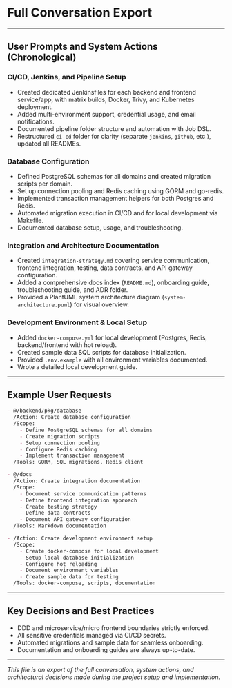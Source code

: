 # Full Conversation Export

---

## User Prompts and System Actions (Chronological)

### CI/CD, Jenkins, and Pipeline Setup
- Created dedicated Jenkinsfiles for each backend and frontend service/app, with matrix builds, Docker, Trivy, and Kubernetes deployment.
- Added multi-environment support, credential usage, and email notifications.
- Documented pipeline folder structure and automation with Job DSL.
- Restructured `ci-cd` folder for clarity (separate `jenkins`, `github`, etc.), updated all READMEs.

### Database Configuration
- Defined PostgreSQL schemas for all domains and created migration scripts per domain.
- Set up connection pooling and Redis caching using GORM and go-redis.
- Implemented transaction management helpers for both Postgres and Redis.
- Automated migration execution in CI/CD and for local development via Makefile.
- Documented database setup, usage, and troubleshooting.

### Integration and Architecture Documentation
- Created `integration-strategy.md` covering service communication, frontend integration, testing, data contracts, and API gateway configuration.
- Added a comprehensive docs index (`README.md`), onboarding guide, troubleshooting guide, and ADR folder.
- Provided a PlantUML system architecture diagram (`system-architecture.puml`) for visual overview.

### Development Environment & Local Setup
- Added `docker-compose.yml` for local development (Postgres, Redis, backend/frontend with hot reload).
- Created sample data SQL scripts for database initialization.
- Provided `.env.example` with all environment variables documented.
- Wrote a detailed local development guide.

---

## Example User Requests

```markdown
- @/backend/pkg/database
  /Action: Create database configuration
  /Scope:
    - Define PostgreSQL schemas for all domains
    - Create migration scripts
    - Setup connection pooling
    - Configure Redis caching
    - Implement transaction management
  /Tools: GORM, SQL migrations, Redis client

- @/docs
  /Action: Create integration documentation
  /Scope:
    - Document service communication patterns
    - Define frontend integration approach
    - Create testing strategy
    - Define data contracts
    - Document API gateway configuration
  /Tools: Markdown documentation

- /Action: Create development environment setup
  /Scope:
    - Create docker-compose for local development
    - Setup local database initialization
    - Configure hot reloading
    - Document environment variables
    - Create sample data for testing
  /Tools: docker-compose, scripts, documentation
```

---

## Key Decisions and Best Practices
- DDD and microservice/micro frontend boundaries strictly enforced.
- All sensitive credentials managed via CI/CD secrets.
- Automated migrations and sample data for seamless onboarding.
- Documentation and onboarding guides are always up-to-date.

---

*This file is an export of the full conversation, system actions, and architectural decisions made during the project setup and implementation.*
